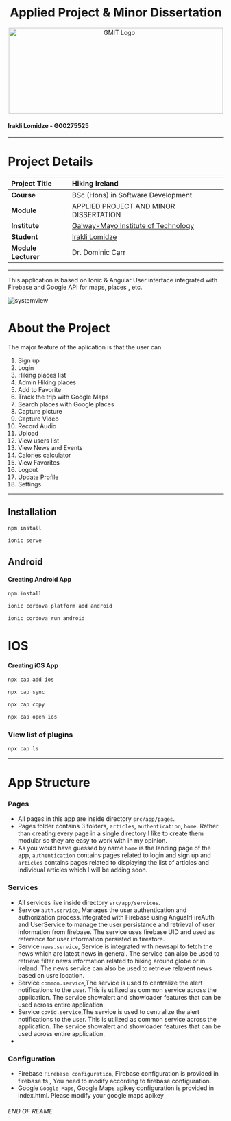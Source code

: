 <h1 align="center">Applied Project & Minor Dissertation</h1>


<a href="https://www.gmit.ie/" >
<p align="center"><img src="https://i.ibb.co/f1ZQSkt/logo-gmit.png"
alt="GMIT Logo" width="500" height="200"/>
</p></a>

#### Irakli Lomidze - G00275525

***

# Project Details
| **Project Title** | Hiking Ireland |
| :------------- |:-------------|
| **Course**              | BSc (Hons) in Software Development |
| **Module**              | APPLIED PROJECT AND MINOR DISSERTATION |
| **Institute**           | [Galway-Mayo Institute of Technology](https://www.gmit.ie/) |
| **Student**             | [Irakli Lomidze](https://github.com/) |
| **Module Lecturer**      | Dr. Dominic Carr |

***

This application is based on Ionic & Angular User interface integrated with Firebase and Google API for maps, places , etc.

![systemview](https://user-images.githubusercontent.com/16356275/117711526-45a74680-b1cb-11eb-8ba1-6752d1e32a21.png)

# About the Project
The major feature of the aplication is that the user can

1. Sign up 
2. Login 
3. Hiking places list
4. Admin Hiking places 
5. Add to Favorite 
6. Track the trip with Google Maps
7. Search places with Google places
8. Capture picture
9. Capture Video
10. Record Audio
11. Upload 
12. View users list
13. View News and Events
14. Calories calculator
15. View Favorites
16. Logout
17. Update Profile
18. Settings 
***

## Installation

```sh
npm install 
```

```sh
ionic serve
```

## Android

#### Creating Android App

```sh
npm install
```
```sh
ionic cordova platform add android
```
```sh
ionic cordova run android
```

# IOS

#### Creating iOS App

```sh
npx cap add ios
```
```sh
npx cap sync
```
```sh
npx cap copy 
```
```sh
npx cap open ios
```

### View list of plugins

```sh
npx cap ls
```

*******

# App Structure



### Pages

* All pages in this app are inside directory `src/app/pages`. 
* Pages folder contains 3 folders, `articles`, `authentication`, `home`. Rather than creating every page in a single directory I like to create them modular so they are easy to work with in my opinion.
* As you would have guessed by name `home` is the landing page of the app, `authentication` contains pages related to login and sign up and `articles` contains pages related to displaying the list of articles and individual articles which I will be adding soon.

### Services
* All services live inside directory `src/app/services`.
* Service `auth.service`, Manages the user authentication and authorization process.Integrated with Firebase using AngualrFireAuth and UserService to manage the user persistance and retrieval of user information from firebase. The service uses firebase UID and used as reference for user information persisted in firestore.
* Service `news.service`, Service is integrated with newsapi to fetch the news which are latest news in general. The service can also be used to retrieve filter news information related to hiking around globe or in ireland. The news service can also be used to retrieve relavent news based on usre location.
* Service `common.service`,The service is used to centralize the alert notifications to the user. This is utilized as common service across the application. The service showalert and showloader features that can be used across entire application.
* Service `covid.service`,The service is used to centralize the alert notifications to the user. This is utilized as common service across the application. The service showalert and showloader features that can be used across entire application.
* 
### Configuration

* Firebase `Firebase configuration`, Firebase configuration is provided in firebase.ts , You need to modify according to firebase configuration.
* Google `Google Maps`, Google Maps apikey configuration is provided in index.html. Please modify your google maps apikey
###### END OF REAME
